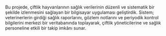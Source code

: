 Bu projede, çiftlik hayvanlarının sağlık verilerinin düzenli ve sistematik bir şekilde izlenmesini sağlayan bir bilgisayar uygulaması geliştirdik. Sistem; veterinerlerin girdiği sağlık raporlarını, gözlem notlarını ve periyodik kontrol bilgilerini merkezi bir veritabanında toplayarak, çiftlik yöneticilerine ve sağlık personeline etkili bir takip imkânı sunar.
